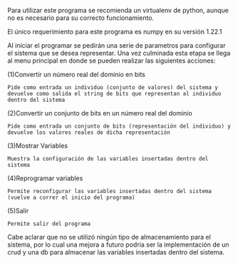 Para utilizar este programa se recomienda un virtualenv de python, aunque no es necesario para su correcto funcionamiento.

El único requerimiento para este programa es numpy en su versión 1.22.1

Al iniciar el programar se pedirán una serie de parametros para configurar el sistema que se desea representar.
Una vez culminada esta etapa se llega al menu principal en donde se pueden realizar las siguientes acciones:

(1)Convertir un número real del dominio en bits

	Pide como entrada un individuo (conjunto de valores) del sistema y devuelve como salida el string de bits que representan al individuo dentro del sistema

(2)Convertir un conjunto de bits en un número real del dominio

	Pide como entrada un conjunto de bits (representación del individuo) y devuelve los valores reales de dicha representación 

(3)Mostrar Variables

	Muestra la configuración de las variables insertadas dentro del sistema

(4)Reprogramar variables

	Permite reconfigurar las variables insertadas dentro del sistema (vuelve a correr el inicio del programa)

(5)Salir

	Permite salir del programa

Cabe aclarar que no se utilizó ningún tipo de almacenamiento para el sistema, por lo cual una mejora a futuro podría ser la implementación de un crud y una db para 
almacenar las variables insertadas dentro del sistema.
